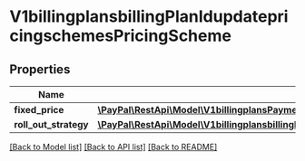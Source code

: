 # V1billingplansbillingPlanIdupdatepricingschemesPricingScheme

## Properties
Name | Type | Description | Notes
------------ | ------------- | ------------- | -------------
**fixed_price** | [**\PayPal\RestApi\Model\V1billingplansPaymentPreferencesSetupFee**](V1billingplansPaymentPreferencesSetupFee.md) |  | [optional] 
**roll_out_strategy** | [**\PayPal\RestApi\Model\V1billingplansbillingPlanIdupdatepricingschemesPricingSchemeRollOutStrategy**](V1billingplansbillingPlanIdupdatepricingschemesPricingSchemeRollOutStrategy.md) |  | [optional] 

[[Back to Model list]](../README.md#documentation-for-models) [[Back to API list]](../README.md#documentation-for-api-endpoints) [[Back to README]](../README.md)


